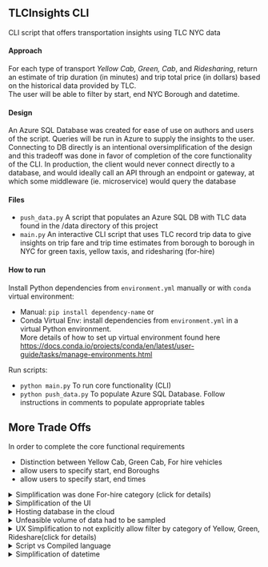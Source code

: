 ## TLCInsights CLI
CLI script that offers transportation insights using TLC NYC data 

#### Approach
For each type of transport _Yellow Cab, Green, Cab_, and _Ridesharing_, return an estimate of 
trip duration (in minutes) and trip total price (in dollars) based on the historical data provided by TLC. <br />
The user will be able to filter by start, end NYC Borough and datetime.

####  Design
An Azure SQL Database was created for ease of use on authors and users of the script.
Queries will be run in Azure to supply the insights to the user. <br />
Connecting to DB directly is an intentional oversimplification of the design and this tradeoff was done in favor of completion of the core functionality of the CLI. 
In production, the client would never connect directly to a database, and would ideally call an API through an endpoint or gateway, at which
some middleware (ie. microservice) would query the database

#### Files
* `push_data.py` A script that populates an Azure SQL DB with TLC data found in the /data directory of this project <br />
* `main.py` An interactive CLI script that uses TLC record trip data to give insights on trip fare and trip time estimates
    from borough to borough in NYC for green taxis, yellow taxis, and ridesharing (for-hire) <br />

#### How to run
Install Python dependencies from `environment.yml` manually or with `conda` virtual environment: <br />
* Manual: `pip install dependency-name` or <br />
* Conda Virtual Env: install dependencies from `environment.yml` in a virtual Python environment. <br />
More details of how to set up virtual environment found here https://docs.conda.io/projects/conda/en/latest/user-guide/tasks/manage-environments.html

Run scripts: <br />
* `python main.py` To run core functionality (CLI) <br />
* `python push_data.py` To populate Azure SQL Database. Follow instructions in comments to populate appropriate tables

## More Trade Offs
In order to complete the core functional requirements
* Distinction between Yellow Cab, Green Cab, For hire vehicles
* allow users to specify start, end Boroughs
* allow users to specify start, end times

<details>
  <summary>Simplification was done For-hire category (click for details) </summary>
  
&nbsp;&nbsp;&nbsp;&nbsp;&nbsp;&nbsp; I disregard the small subset of For Hire-vehicles (ie. Black Cab) and only considered
High Volume For-Hire Vehicles (introduced in early 2019 to make a distinction for ridesharing companies like Uber, Lyft), which make up the vast majority of For-Hire category -- in the CLI script, this category is just named 'Ridesharing'
</details>

<details>
  <summary>Simplification of the UI </summary>
  
&nbsp;&nbsp;&nbsp;&nbsp;&nbsp;&nbsp; Initially a graphical interface was considered (with charts showing historical data based on ride volume over the months), but then when more planning was done, it was realized that was outside of budget constraint
</details>

<details>
  <summary>Hosting database in the cloud </summary>
  
&nbsp;&nbsp;&nbsp;&nbsp;&nbsp;&nbsp; Large dataset is tedious if operations are performed all in memory locally; this is also tedious for a user to download large dataset to run a CLI script, so the decision was made to move the querying funcionality into a cloud database.
Another decision was AWS vs Azure -- Azure was chosen for a new learning experience
</details>

<details>
  <summary>Unfeasible volume of data had to be sampled </summary>
  
&nbsp;&nbsp;&nbsp;&nbsp;&nbsp;&nbsp; The volume of data was not feasible for this context. There are two popular sampling techniques, random sampling, and systematic sampling -- 
systematic sampling was chosen based on simplicity of implementation: <br /> https://www.investopedia.com/ask/answers/071615/when-it-better-use-systematic-over-simple-random-sampling.asp
</details>

<details>
  <summary>UX Simplification to not explicitly allow filter by category of Yellow, Green, Rideshare(click for details) </summary>
  
&nbsp;&nbsp;&nbsp;&nbsp;&nbsp;&nbsp; Instead all the information (trip price and trip time averages are returned in a table for all three categories, which is a more inuitive user experience. This is preferable over giving users another filter of category in addition to Borough, and datetime. example: <br />
```
+---------------+------------+------------+-------------+
|               | Yellow Cab | Green Cab  | Ridesharing |
+---------------+------------+------------+-------------+
|  average time | 15 minutes | 20 minutes |  16 minutes |
| average price |   $18.7    |   $20.42   |    $20.42   |
+---------------+------------+------------+-------------+
```
</details>

<details>
  <summary>Script vs Compiled language </summary>
  
&nbsp;&nbsp;&nbsp;&nbsp;&nbsp;&nbsp; Picked less verbose language Python because of time constraint
</details>

<details>
  <summary>Simplification of datetime </summary>
  
&nbsp;&nbsp;&nbsp;&nbsp;&nbsp;&nbsp; When users search by datetime filter, there is only option to search by date (not by time at a specific date as that is too granular)
</details>
